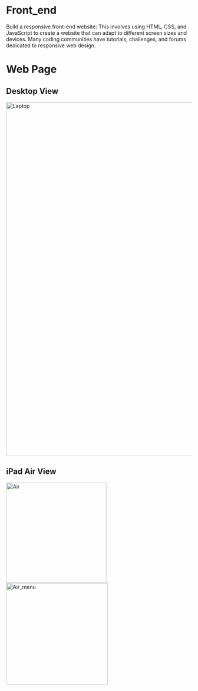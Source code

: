 # Front_end
Build a responsive front-end website: This involves using HTML, CSS, and JavaScript to create a website that can adapt to different screen sizes and devices. Many coding communities have tutorials, challenges, and forums dedicated to responsive web design.

# Web Page
## Desktop View
<img width="960" alt="Laptop" src="https://user-images.githubusercontent.com/66173390/235499087-1524054e-fbbc-4e6b-9347-bd634031577f.png">

## iPad Air View

<hp><img width="272" alt="Air" src="https://user-images.githubusercontent.com/66173390/235499054-93ae0e89-984a-4880-908a-72fad52e62e7.png">
<img width="276" alt="Air_menu" src="https://user-images.githubusercontent.com/66173390/235498568-fcfe2cc6-d4e3-4a11-88d5-10213de93cf4.png"></p>
